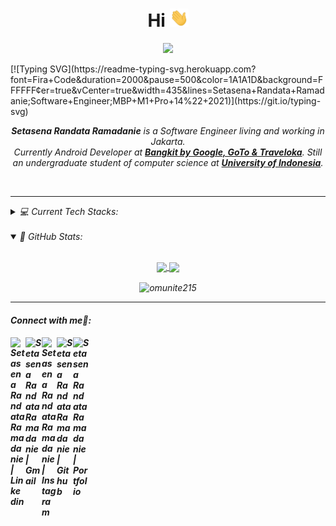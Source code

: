 <h1 align="center">Hi <img src="https://raw.githubusercontent.com/ABSphreak/ABSphreak/master/gifs/Hi.gif" width="30px"></h1>
<p align="center">
  <a href="https://github.com/Ratheshan03/readme-typing-svg"><img src="https://readme-typing-svg.herokuapp.com?font=Fira+Code&duration=2000&pause=500&color=1A1A1D&background=FFFFFF&center=true&vCenter=true&width=1000&lines=Setasena+Randata+Ramadanie;Software+Engineer;MBP+M1+Pro+14%22+2021"></a>
</p>
[![Typing SVG](https://readme-typing-svg.herokuapp.com?font=Fira+Code&duration=2000&pause=500&color=1A1A1D&background=FFFFFF&center=true&vCenter=true&width=435&lines=Setasena+Randata+Ramadanie;Software+Engineer;MBP+M1+Pro+14%22+2021)](https://git.io/typing-svg)

<p align="center">
  <em>
    <b>Setasena Randata Ramadanie</b> is a Software Engineer living and working in Jakarta. 
  <br>
    <i>Currently Android Developer at <b><a href="https://grow.google/intl/id_id/bangkit">Bangkit by Google, GoTo & Traveloka</a></b>. Still an undergraduate student of computer science at <b><a href="https://ui.ac.id">University of Indonesia</a></b>.</i>
</p>
<br>

---

<details>
<summary>
  💻 Current Tech Stacks:
</summary>
   <br>
<code><a href="https://www.typescriptlang.org/" target="_blank"><img height="30" src="https://www.vectorlogo.zone/logos/typescriptlang/typescriptlang-icon.svg" alt="TypeScript"></a></code>
<code><a href="https://nextjs.org/" target="_blank"><img height="30" src="https://www.datocms-assets.com/75941/1657707878-nextjs_logo.png"></a></code>
<code> <a href="https://planetscale.com/" target="_blank"> <img src="https://avatars.githubusercontent.com/u/35612527?s=200&v=4" alt="tailwind" height="30"/> </a> </code>
<code> <a href="https://tailwindcss.com/" target="_blank"> <img src="https://www.vectorlogo.zone/logos/tailwindcss/tailwindcss-icon.svg" alt="tailwind" height="30"/> </a> </code>
  <code><a href="https://kotlinlang.org/" target="_blank"><img height="30" src="https://cdn.worldvectorlogo.com/logos/kotlin-1.svg"></a></code>
  <code><a href="https://developer.android.com/studio" target="_blank"><img height="30" src="https://1.bp.blogspot.com/-LgTa-xDiknI/X4EflN56boI/AAAAAAAAPuk/24YyKnqiGkwRS9-_9suPKkfsAwO4wHYEgCLcBGAsYHQ/s0/image9.png"></a></code>
</details>
<br>
  
<details open="">
<summary>
 📔 GitHub Stats:
</summary>
<br>
<p align="center">
  <a href="https://github.com/setasenarandata">
    <img align="center"  height="175px" src="https://github-readme-stats.vercel.app/api?username=setasenarandata&show_icons=true&hide_border=true&title_color=94b4a4&amp&icon_color=FFFFFF&amp&text_color=FFFFFF&amp&bg_color=000000&count_private=true&include_all_commits=true"/>
  </a>
  <a href="https://github.com/setasenarandata">
    <img align="center" height="175px"  src="https://github-readme-stats.vercel.app/api/top-langs/?username=setasenarandata&text_color=FFFFFF&bg_color=000000&title_color=94b4a4&langs_count=15&layout=compact&hide_border=true" />
  </a>
</p>
  <p align="center"><img align="center" src="https://github-readme-streak-stats.herokuapp.com/?user=setasenarandata&text_color=FFFFFF&bg_color=000000&title_color=94b4a4&langs_count=15&layout=compact&hide_border=true" alt="omunite215" /></p>
</details>

---

<h4> Connect with me🤝: <h4>
  </hr>
  <a href="https://www.linkedin.com/in/setasenarandata/">
   <img align="left" alt="Setasena Randata Ramadanie | Linkedin" width="24px" src="https://www.vectorlogo.zone/logos/linkedin/linkedin-icon.svg" />
  </a>
  <a href="mailto:setasena93@gmail.com">
    <img align="left" alt="Setasena Randata Ramadanie | Gmail" width="26px" src="https://www.vectorlogo.zone/logos/gmail/gmail-icon.svg" />
  </a>
  <a href="https://www.instagram.com/setasena93/">
    <img align="left" alt="Setasena Randata Ramadanie | Instagram" width="24px" src="https://www.vectorlogo.zone/logos/instagram/instagram-icon.svg" />
  </a>
   <a href="https://github.com/setasenarandata">
    <img align="left" alt="Setasena Randata Ramadanie | Github" width="26px" src="https://www.vectorlogo.zone/logos/github/github-tile.svg" />
  </a>
  <a href="https://setasena.com/">
    <img align="left" alt="Setasena Randata Ramadanie | Portfolio" width="26px" src="https://www.svgrepo.com/show/474386/internet.svg" />
  </a>
  <br>
